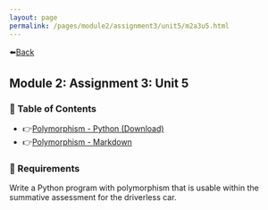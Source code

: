 ```yaml
---
layout: page
permalink: /pages/module2/assignment3/unit5/m2a3u5.html
---
```


⬅️[Back](/pages/module2/assignment3/m2a3.html)

## Module 2: Assignment 3: Unit 5

### 🐺 Table of Contents

- 👉[Polymorphism - Python (Download)](/pages/module2/assignment3/unit5/polymorphism.py)
- 👉[Polymorphism - Markdown](/pages/module2/assignment3/unit5/polymorphism.html)

### 📝 Requirements

Write a Python program with polymorphism that is usable within the summative assessment for the driverless car.
